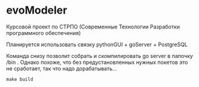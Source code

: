 # evoModeler

Курсовой проект по СТРПО (Современные Технологии Разработки программного обеспечения)

Планируется использовать связку pythonGUI + goServer + PostgreSQL

Команда снизу позволит собрать и скомпилировать go server в папочку /bin . Однако похоже, что без предустановленных нужных покетов это не сработает, так что надо дорабатывать...

```
make build
```
